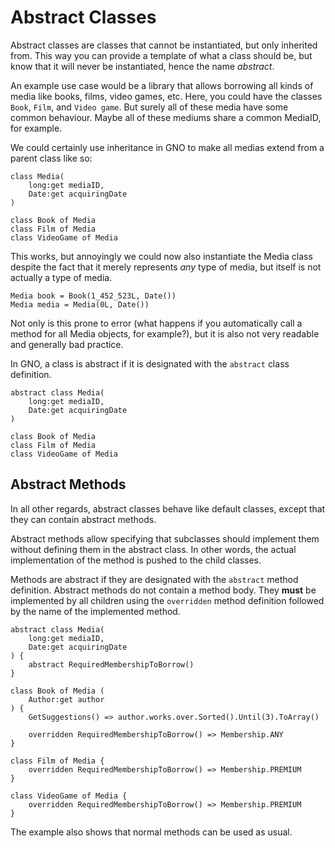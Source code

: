 # Abstract Classes

Abstract classes are classes that cannot be instantiated, but only inherited from.
This way you can provide a template of what a class should be, but know that it will never be
instantiated, hence the name _abstract_.

An example use case would be a library that allows borrowing all kinds of media like books,
films, video games, etc.
Here, you could have the classes `Book`, `Film`, and `Video game`. But surely all of these media
have some common behaviour. Maybe all of these mediums share a common MediaID, for example.

We could certainly use inheritance in GNO to make all medias extend from a parent class like so:

```gno
class Media(
    long:get mediaID,
    Date:get acquiringDate
)

class Book of Media
class Film of Media
class VideoGame of Media
```

This works, but annoyingly we could now also instantiate the Media class despite the fact that it
merely represents _any_ type of media, but itself is not actually a type of media.

```gno
Media book = Book(1_452_523L, Date())
Media media = Media(0L, Date())
```

Not only is this prone to error (what happens if you automatically call a method for all Media
objects, for example?), but it is also not very readable and generally bad practice.

In GNO, a class is abstract if it is designated with the `abstract` class definition.

```gno
abstract class Media(
    long:get mediaID,
    Date:get acquiringDate
)

class Book of Media
class Film of Media
class VideoGame of Media
```

## Abstract Methods

In all other regards, abstract classes behave like default classes, except that they can contain
abstract methods.

Abstract methods allow specifying that subclasses should implement them without defining
them in the abstract class. In other words, the actual implementation of the method is pushed to the
child classes.

Methods are abstract if they are designated with the `abstract` method definition.
Abstract methods do not contain a method body.
They **must** be implemented by all children using the `overridden` method definition followed
by the name of the implemented method.

```gno
abstract class Media(
    long:get mediaID,
    Date:get acquiringDate
) {
    abstract RequiredMembershipToBorrow()
}

class Book of Media (
    Author:get author
) {
    GetSuggestions() => author.works.over.Sorted().Until(3).ToArray()

    overridden RequiredMembershipToBorrow() => Membership.ANY
}

class Film of Media {
    overridden RequiredMembershipToBorrow() => Membership.PREMIUM
}

class VideoGame of Media {
    overridden RequiredMembershipToBorrow() => Membership.PREMIUM
}
```

The example also shows that normal methods can be used as usual.
